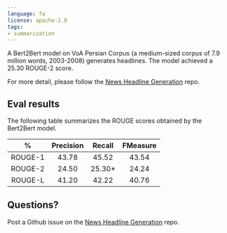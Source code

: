 ```yaml
---
language: fa
license: apache-2.0
tags:
- summarization
---
```


A Bert2Bert model on VoA Persian Corpus (a medium-sized corpus of 7.9 million words, 2003-2008) generates headlines. The model achieved a 25.30 ROUGE-2 score. 
 
For more detail, please follow the [News Headline Generation](https://github.com/m3hrdadfi/news-headline-generation) repo. 


## Eval results
The following table summarizes the ROUGE scores obtained by the Bert2Bert model.

|    %    | Precision | Recall | FMeasure |
|:-------:|:---------:|:------:|:--------:|
| ROUGE-1 |   43.78   |  45.52 |   43.54  |
| ROUGE-2 |   24.50   | 25.30* |   24.24  |
| ROUGE-L |   41.20   |  42.22 |   40.76  |


## Questions?
Post a Github issue on the [News Headline Generation](https://github.com/hooshvare/news-headline-generation/issues) repo.
